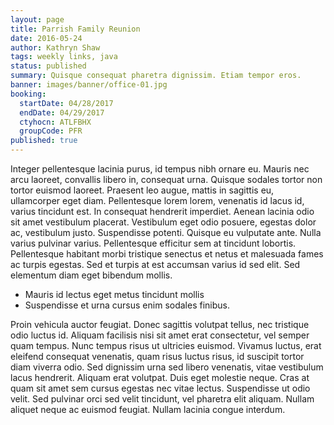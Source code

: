 ```yaml
---
layout: page
title: Parrish Family Reunion
date: 2016-05-24
author: Kathryn Shaw
tags: weekly links, java
status: published
summary: Quisque consequat pharetra dignissim. Etiam tempor eros.
banner: images/banner/office-01.jpg
booking:
  startDate: 04/28/2017
  endDate: 04/29/2017
  ctyhocn: ATLFBHX
  groupCode: PFR
published: true
---
```

Integer pellentesque lacinia purus, id tempus nibh ornare eu. Mauris nec arcu laoreet, convallis libero in, consequat urna. Quisque sodales tortor non tortor euismod laoreet. Praesent leo augue, mattis in sagittis eu, ullamcorper eget diam. Pellentesque lorem lorem, venenatis id lacus id, varius tincidunt est. In consequat hendrerit imperdiet. Aenean lacinia odio sit amet vestibulum placerat. Vestibulum eget odio posuere, egestas dolor ac, vestibulum justo. Suspendisse potenti. Quisque eu vulputate ante. Nulla varius pulvinar varius. Pellentesque efficitur sem at tincidunt lobortis. Pellentesque habitant morbi tristique senectus et netus et malesuada fames ac turpis egestas. Sed et turpis at est accumsan varius id sed elit. Sed elementum diam eget bibendum mollis.

* Mauris id lectus eget metus tincidunt mollis
* Suspendisse et urna cursus enim sodales finibus.

Proin vehicula auctor feugiat. Donec sagittis volutpat tellus, nec tristique odio luctus id. Aliquam facilisis nisi sit amet erat consectetur, vel semper quam tempus. Nunc tempus risus ut ultricies euismod. Vivamus luctus, erat eleifend consequat venenatis, quam risus luctus risus, id suscipit tortor diam viverra odio. Sed dignissim urna sed libero venenatis, vitae vestibulum lacus hendrerit. Aliquam erat volutpat. Duis eget molestie neque. Cras at quam sit amet sem cursus egestas nec vitae lectus. Suspendisse ut odio velit. Sed pulvinar orci sed velit tincidunt, vel pharetra elit aliquam. Nullam aliquet neque ac euismod feugiat. Nullam lacinia congue interdum.
